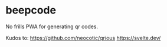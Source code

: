 # beepcode
No frills PWA for generating qr codes.



Kudos to:
https://github.com/neocotic/qrious
https://svelte.dev/
